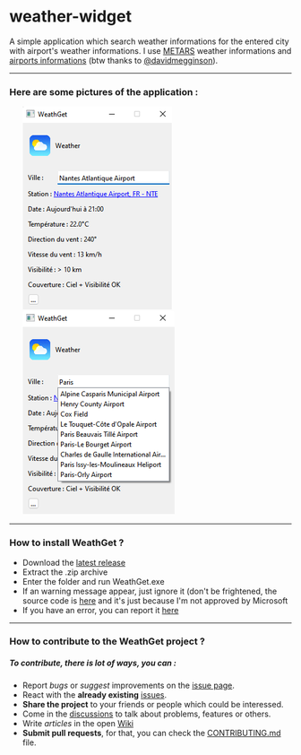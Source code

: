 # weather-widget
 A simple application which search weather informations for the entered city with airport's weather informations.
 I use [METARS](https://aviationweather-cprk.ncep.noaa.gov/adds/dataserver_current/current/metars.cache.csv) weather informations and [airports informations](https://github.com/davidmegginson/ourairports-data) (btw thanks to [@davidmegginson](https://github.com/davidmegginson)).
<hr />

### Here are some pictures of the application : 
<ol>
    <img src="https://github.com/Mysterious-Developers/weather-widget/blob/main/img/image0.png">
    <img src="https://github.com/Mysterious-Developers/weather-widget/blob/main/img/image1.png">
</ol>

<hr />

### How to install WeathGet ?

* Download the [latest release](https://github.com/mysterious-Developers/weather-widget/releases/latest)
* Extract the .zip archive
* Enter the folder and run WeathGet.exe
* If an warning message appear, just ignore it (don't be frightened, the source code is [here](https://github.com/Mysterious-Developers/weather-widget) and it's just because I'm not approved by Microsoft
* If you have an error, you can report it [here](https://github.com/Mysterious-Developers/weather-widget/issues)

<hr />

### How to contribute to the WeathGet project ?

##### To contribute, there is lot of ways, you can : 

* Report *bugs* or *suggest* improvements on the [issue page](https://github.com/Mysterious-Developers/weather-widget/issues).
* React with the **already existing** [issues](https://github.com/Mysterious-Developers/weather-widget/issues).
* **Share the project** to your friends or people which could be interessed.
* Come in the [discussions](https://github.com/Mysterious-Developers/weather-widget/discussions) to talk about problems, features or others.
* Write *articles* in the open [Wiki](https://github.com/Mysterious-Developers/weather-widget/wiki)
* **Submit pull requests**, for that, you can check the [CONTRIBUTING.md](https://github.com/Mysterious-Developers/weather-widget/blob/main/CONTRIBUTING.md) file.